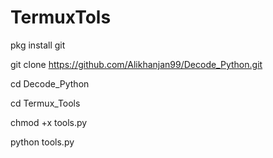 # TermuxTols

pkg install git

git clone https://github.com/Alikhanjan99/Decode_Python.git

cd Decode_Python

cd Termux_Tools

chmod +x tools.py

python tools.py
